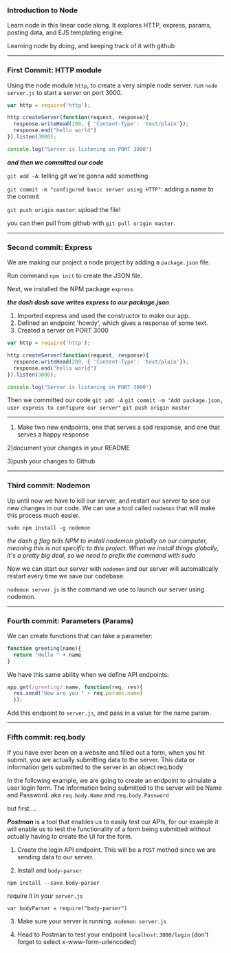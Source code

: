 ### Introduction to Node

Learn node in this linear code along. It explores HTTP, express, params, posting data, and EJS templating engine.

Learning node by doing, and keeping track of it with github

-----
### First Commit: HTTP module
Using the node module `http`, to create a very simple node server. run `node server.js` to start a server on port 3000.
```js
var http = require('http');

http.createServer(function(request, response){
  response.writeHead(200, { 'Content-Type': 'text/plain'});
  response.end("hello world")
}).listen(3000);

console.log("Server is listening on PORT 3000")

```
___and then we committed our code___

`git add -A`: telling git we're gonna add something

`git commit -m "configured basic server using HTTP"`: adding a name to the commit

`git push origin master`: upload the file!

you can then pull from github with `git pull origin master`.

-----
### Second commit: Express
We are making our project a node project by adding a `package.json` file.

Run command `npm init` to create the JSON file.

Next, we installed the NPM package `express`

___the dash dash save writes express to our package.json___

1) Imported express and used the constructor to make our app.
2) Defined an endpoint 'howdy', which gives a response of some text.
3) Created a server on PORT 3000

```js
var http = require('http');

http.createServer(function(request, response){
  response.writeHead(200, { 'Content-Type': 'text/plain'});
  response.end("hello world")
}).listen(3000);

console.log("Server is listening on PORT 3000")
```
Then we committed our code
`git add -A`
`git commit -m "Add package.json, user express to configure our server"`
`git push origin master`

-----

1) Make two new endpoints, one that serves a sad response, and one that serves a happy response

2)document your changes in your README

3)push your changes to Github

---
### Third commit: Nodemon
Up until now we have to kill our server, and restart our server to see our new changes in our code. We can use a tool called `nodemon` that will make this process much easier.

`sudo npm install -g nodemon`

*the dash g flag tells NPM to install nodemon globally on our computer, meaning this is not specific to this project. When we install things globally, it's a pretty big deal, so we need to prefix the command with sudo*

Now we can start our server with `nodemon` and our server will automatically restart every time we save our codebase.

`nodemon server.js` is the command we use to launch our server using nodemon.

---
### Fourth commit: Parameters (Params)
We can create functions that can take a parameter:
```js
function greeting(name){
  return "Hello " + name
}
```
We have this same ability when we define API endpoints:
```js
app.get(/greeting/:name, function(req, res){
  res.send("How are you " + req.params.name)
  });
```

Add this endpoint to `server.js`, and pass in a value for the name param.

---
### Fifth commit: req.body

If you have ever been on a website and filled out a form, when you hit submit, you are actually submitting data to the server. This data or information gets submitted to the server in an object req.body

In the following example, we are going to create an endpoint to simulate a user login form. The information being submitted to the server will be Name and Password. aka `req.body.Name` and `req.body.Password`

but first....

___Postman___ is a tool that enables us to easily test our APIs, for our example it will enable us to test the functionality of a form being submitted without actually having to create the UI for the form.

1) Create the login API endpoint. This will be a `POST` method since we are sending data to our server.

2) Install and `body-parser`

`npm install --save body-parser`

require it in your `server.js`

`var bodyParser = require("body-parser")`

3) Make sure your server is running.
`nodemon server.js`

4) Head to Postman to test your endpoint `localhost:3000/login` (don't forget to select x-www-form-urlencoded)
